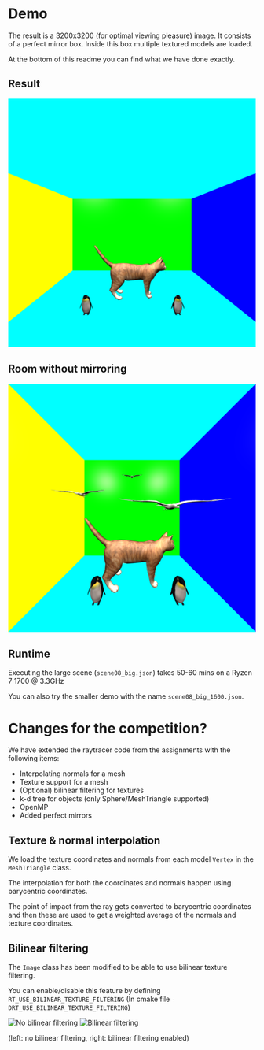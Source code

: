 # Demo
The result is a 3200x3200 (for optimal viewing pleasure) image.
It consists of a perfect mirror box. Inside this box multiple textured models are loaded.

At the bottom of this readme you can find what we have done exactly.

## Result
![](raytrace_2/Scenes/scene08_big.png)

## Room without mirroring
![](raytrace_2/Scenes/scene08_big_3200_no_mirror.png)

## Runtime
Executing the large scene (`scene08_big.json`) takes 50-60 mins on a Ryzen 7 1700 @ 3.3GHz

You can also try the smaller demo with the name `scene08_big_1600.json`.

# Changes for the competition?
We have extended the raytracer code from the assignments with the following items:
- Interpolating normals for a mesh
- Texture support for a mesh
- (Optional) bilinear filtering for textures
- k-d tree for objects (only Sphere/MeshTriangle supported)
- OpenMP
- Added perfect mirrors

## Texture & normal interpolation
We load the texture coordinates and normals from each model `Vertex` in the `MeshTriangle` class.

The interpolation for both the coordinates and normals happen using barycentric coordinates.

The point of impact from the ray gets converted to barycentric coordinates and then these are used to get a weighted average of the normals and texture coordinates.

## Bilinear filtering
The `Image` class has been modified to be able to use bilinear texture filtering.

You can enable/disable this feature by defining `RT_USE_BILINEAR_TEXTURE_FILTERING` (In cmake file `-DRT_USE_BILINEAR_TEXTURE_FILTERING`)

![No bilinear filtering](Screenshots/a.png) ![Bilinear filtering](Screenshots/b.png)

(left: no bilinear filtering, right: bilinear filtering enabled)